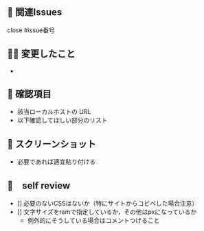 ## 💫 関連Issues
close #issue番号

## 💪🏻 変更したこと
-

## 👀 確認項目
- 該当ローカルホストの URL
- 以下確認してほしい部分のリスト

## 📸 スクリーンショット
- 必要であれば適宜貼り付ける

## 🙈　self review
- [] 必要のないCSSはないか（特にサイトからコピペした場合注意）
- [] 文字サイズをremで指定しているか，その他はpxになっているか
  - 例外的にそうしている場合はコメントつけること